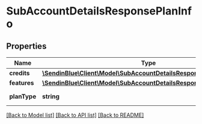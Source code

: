 # SubAccountDetailsResponsePlanInfo

## Properties
Name | Type | Description | Notes
------------ | ------------- | ------------- | -------------
**credits** | [**\SendinBlue\Client\Model\SubAccountDetailsResponsePlanInfoCredits**](SubAccountDetailsResponsePlanInfoCredits.md) |  | [optional] 
**features** | [**\SendinBlue\Client\Model\SubAccountDetailsResponsePlanInfoFeatures**](SubAccountDetailsResponsePlanInfoFeatures.md) |  | [optional] 
**planType** | **string** | type of the plan | [optional] 

[[Back to Model list]](../../README.md#documentation-for-models) [[Back to API list]](../../README.md#documentation-for-api-endpoints) [[Back to README]](../../README.md)


